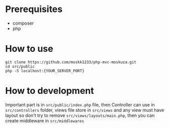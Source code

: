 # Prerequisites
- composer
- php

# How to use
`git clone https://github.com/moskk1233/php-mvc-moskuza.git`  
`cd src/public`  
`php -S localhost:{YOUR_SERVER_PORT}`

# How to development
Important part is in `src/public/index.php` file, then Controller can use in `src/controllers` folder, views file store in `src/views` and any view must have layout so don't try to remove `src/views/layouts/main.php`, then you can create middleware in `src/middlewares`
